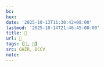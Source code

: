 ```yaml
---
bc:
hex:
date: '2025-10-13T11:30:42+08:00'
lastmod: '2025-10-14T21:46:45-08:00'
title: 󰦵
url: 󰦵
tags: [𥦊, 𥧚]
src: GHZR, DCCV
note:
---
```

